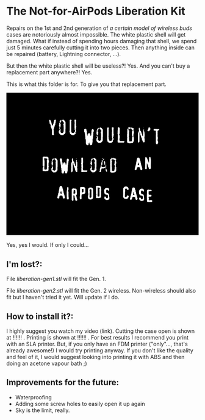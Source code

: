 # The Not-for-AirPods Liberation Kit

Repairs on the 1st and 2nd generation of *a certain model of wireless buds* cases are notoriously almost impossible. The white plastic shell will get damaged. What if instead of spending hours damaging that shell, we spend just 5 minutes carefully cutting it into two pieces. Then anything inside can be repaired (battery, Lightning connector, ...).

But then the white plastic shell will be useless?! Yes. And you can't buy a replacement part anywhere?! Yes.

This is what this folder is for. To give you that replacement part.

![You wouldn't download an AirPods case](wouldnt_download.jpg)

Yes, yes I would. If only I could...

## I'm lost?:

File *liberation-gen1.stl* will fit the Gen. 1.

File *liberation-gen2.stl* will fit the Gen. 2 wireless. Non-wireless should also fit but I haven't tried it yet. Will update if I do.

## How to install it?:

I highly suggest you watch my video (link).
Cutting the case open is shown at !!!!!! .
Printing is shown at !!!!!! .
For best results I recommend you print with an SLA printer.
But, if you only have an FDM printer ("only"..., that's already awesome!) I would try printing anyway. If you don't like the quality and feel of it, I would suggest looking into printing it with ABS and then doing an acetone vapour bath ;)

## Improvements for the future:

- Waterproofing
- Adding some screw holes to easily open it up again
- Sky is the limit, really.
